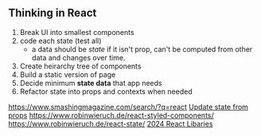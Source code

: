 ## Thinking in React 

1. Break UI into smallest components 
2. code each state (test all) 
	- a data should be *state* if it isn't prop, can't be computed from other data and changes over time. 
3. Create heirarchy tree of components
4. Build a static version of page
5. Decide minimum **state data** that app needs
6. Refactor state into props and contexts when needed

https://www.smashingmagazine.com/search/?q=react
[Update state from props](https://www.robinwieruch.de/react-derive-state-props/)
https://www.robinwieruch.de/react-styled-components/
https://www.robinwieruch.de/react-state/
[2024 React Libaries](https://www.robinwieruch.de/react-libraries/)


